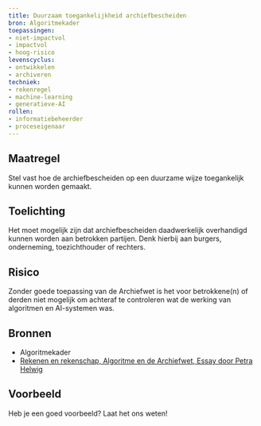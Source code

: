 ```yaml
---
title: Duurzaam toegankelijkheid archiefbescheiden
bron: Algoritmekader
toepassingen:
- niet-impactvol
- impactvol
- hoog-risico
levenscyclus:
- ontwikkelen
- archiveren
techniek:
- rekenregel
- machine-learning
- generatieve-AI
rollen:
- informatiebeheerder
- proceseigenaar
---
```


<!-- tags -->

## Maatregel
Stel vast hoe de archiefbescheiden op een duurzame wijze toegankelijk kunnen worden gemaakt. 

## Toelichting
Het moet mogelijk zijn dat archiefbescheiden daadwerkelijk overhandigd kunnen worden aan betrokken partijen. Denk hierbij aan burgers, onderneming, toezichthouder of rechters. 

## Risico
Zonder goede toepassing van de Archiefwet is het voor betrokkene(n) of derden niet mogelijk om achteraf te controleren wat de werking van algoritmen en AI-systemen was.

## Bronnen

- Algoritmekader
- [Rekenen en rekenschap, Algoritme en de Archiefwet, Essay door Petra Helwig](https://www.inspectie-oe.nl/binaries/inspectie-oe/documenten/publicatie/2021/01/21/rekenen-en-rekenschap/Rekenen+en+rekenschap%2C+Algoritme+en+de+Archiefwet+essay+door+Petra+Helwig+BJu+Tijdschrift+voor+Toezicht++aflevering+1+2020.pdf)

## Voorbeeld
Heb je een goed voorbeeld? Laat het ons weten!

